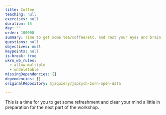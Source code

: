 ```yaml
---
title: Coffee
teaching: null
exercises: null
duration: 15
day: ""
order: 100000
summary: Time to get some tea/coffee/etc. and rest your eyes and brain a bit.
questions: null
objectives: null
keypoints: null
is-break: true
ukrn_wb_rules:
  - allow-multiple
  - undeletable
missingDependencies: []
dependencies: []
originalRepository: mjaquiery/jspsych-born-open-data

---
```

This is a time for you to get some refreshment and clear your mind a little in preparation for the next part of the workshop.
